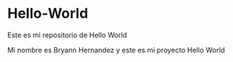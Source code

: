 # Hello-World
Este es mi repositorio de Hello World

Mi nombre es Bryann Hernandez y este es mi proyecto Hello World

